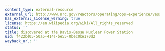 ```yaml
---
content_type: external-resource
external_url: http://www.nrc.gov/reactors/operating/ops-experience/vessel-head-degradation/overview.html
has_external_license_warning: true
license: https://en.wikipedia.org/wiki/All_rights_reserved
status: ''
title: discovered at the Davis-Besse Nuclear Power Station
uid: f422bd05-50a5-414a-be55-0bec0be170d2
wayback_url: ''
---
```

